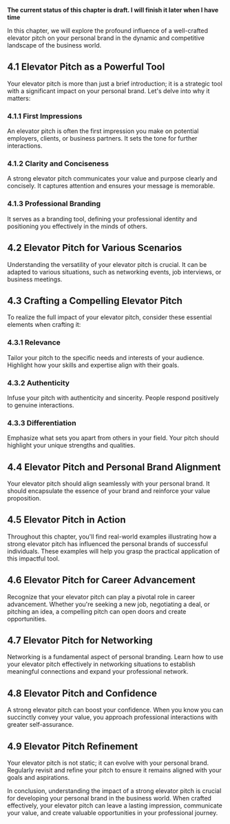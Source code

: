 **The current status of this chapter is draft. I will finish it later when I have time**

In this chapter, we will explore the profound influence of a well-crafted elevator pitch on your personal brand in the dynamic and competitive landscape of the business world.

4.1 Elevator Pitch as a Powerful Tool
-------------------------------------

Your elevator pitch is more than just a brief introduction; it is a strategic tool with a significant impact on your personal brand. Let's delve into why it matters:

### 4.1.1 First Impressions

An elevator pitch is often the first impression you make on potential employers, clients, or business partners. It sets the tone for further interactions.

### 4.1.2 Clarity and Conciseness

A strong elevator pitch communicates your value and purpose clearly and concisely. It captures attention and ensures your message is memorable.

### 4.1.3 Professional Branding

It serves as a branding tool, defining your professional identity and positioning you effectively in the minds of others.

4.2 Elevator Pitch for Various Scenarios
----------------------------------------

Understanding the versatility of your elevator pitch is crucial. It can be adapted to various situations, such as networking events, job interviews, or business meetings.

4.3 Crafting a Compelling Elevator Pitch
----------------------------------------

To realize the full impact of your elevator pitch, consider these essential elements when crafting it:

### 4.3.1 Relevance

Tailor your pitch to the specific needs and interests of your audience. Highlight how your skills and expertise align with their goals.

### 4.3.2 Authenticity

Infuse your pitch with authenticity and sincerity. People respond positively to genuine interactions.

### 4.3.3 Differentiation

Emphasize what sets you apart from others in your field. Your pitch should highlight your unique strengths and qualities.

4.4 Elevator Pitch and Personal Brand Alignment
-----------------------------------------------

Your elevator pitch should align seamlessly with your personal brand. It should encapsulate the essence of your brand and reinforce your value proposition.

4.5 Elevator Pitch in Action
----------------------------

Throughout this chapter, you'll find real-world examples illustrating how a strong elevator pitch has influenced the personal brands of successful individuals. These examples will help you grasp the practical application of this impactful tool.

4.6 Elevator Pitch for Career Advancement
-----------------------------------------

Recognize that your elevator pitch can play a pivotal role in career advancement. Whether you're seeking a new job, negotiating a deal, or pitching an idea, a compelling pitch can open doors and create opportunities.

4.7 Elevator Pitch for Networking
---------------------------------

Networking is a fundamental aspect of personal branding. Learn how to use your elevator pitch effectively in networking situations to establish meaningful connections and expand your professional network.

4.8 Elevator Pitch and Confidence
---------------------------------

A strong elevator pitch can boost your confidence. When you know you can succinctly convey your value, you approach professional interactions with greater self-assurance.

4.9 Elevator Pitch Refinement
-----------------------------

Your elevator pitch is not static; it can evolve with your personal brand. Regularly revisit and refine your pitch to ensure it remains aligned with your goals and aspirations.

In conclusion, understanding the impact of a strong elevator pitch is crucial for developing your personal brand in the business world. When crafted effectively, your elevator pitch can leave a lasting impression, communicate your value, and create valuable opportunities in your professional journey.
